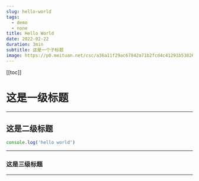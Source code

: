 ```yaml
---
slug: hello-world
tags:
  - demo
  - none
title: Hello World
date: 2022-02-22
duration: 3min
subtitle: 这是一个子标题
image: https://p0.meituan.net/csc/a36a11f29ac67842a71b2fcd4c41291b530265.jpg
---
```


[[toc]]

# 这是一级标题

<hr class="!my-50" />

## 这是二级标题

```js
console.log('hello world')
```
<hr class="!my-50" />

### 这是三级标题

<hr class="!my-50" />
